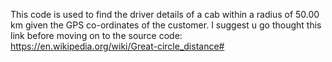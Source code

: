 This code is used to find the driver details of a cab within a radius of 50.00 km given the GPS co-ordinates of the customer.
I suggest u go thought this link before moving on to the source code:  https://en.wikipedia.org/wiki/Great-circle_distance#
